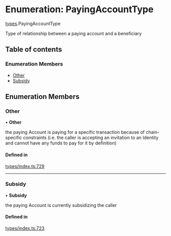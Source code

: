 # Enumeration: PayingAccountType

[types](../wiki/types).PayingAccountType

Type of relationship between a paying account and a beneficiary

## Table of contents

### Enumeration Members

- [Other](../wiki/types.PayingAccountType#other)
- [Subsidy](../wiki/types.PayingAccountType#subsidy)

## Enumeration Members

### Other

• **Other**

the paying Account is paying for a specific transaction because of
  chain-specific constraints (i.e. the caller is accepting an invitation to an Identity
  and cannot have any funds to pay for it by definition)

#### Defined in

[types/index.ts:729](https://github.com/PolymathNetwork/polymesh-sdk/blob/299ce247/src/types/index.ts#L729)

___

### Subsidy

• **Subsidy**

the paying Account is currently subsidizing the caller

#### Defined in

[types/index.ts:723](https://github.com/PolymathNetwork/polymesh-sdk/blob/299ce247/src/types/index.ts#L723)
